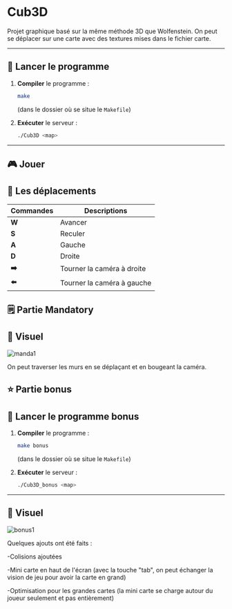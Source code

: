 # Cub3D

Projet graphique basé sur la même méthode 3D que Wolfenstein. On peut se déplacer sur une carte avec des textures mises dans le fichier carte.

---

## 🚀 Lancer le programme

1. **Compiler** le programme :
   ```bash
   make
   ```
   (dans le dossier où se situe le `Makefile`)

2. **Exécuter** le serveur :
   ```bash
   ./Cub3D <map>
   ```

---

## 🎮 Jouer
## 📝 Les déplacements

| Commandes | Descriptions |
|-----------|-------------|
|   **W**   |   Avancer   |
|   **S**   |   Reculer   |
|   **A**   |   Gauche    |
|   **D**   |   Droite    |
|  **➡️**   | Tourner la caméra à droite |
|  **⬅️**   | Tourner la caméra à gauche |

## 🗒️ Partie Mandatory
## 🎥 Visuel

![manda1](https://github.com/user-attachments/assets/c67da25d-b0cd-4171-88e8-da296d184be5)

On peut traverser les murs en se déplaçant et en bougeant la caméra.

## ⭐ Partie bonus

## 🚀 Lancer le programme bonus

1. **Compiler** le programme :
   ```bash
   make bonus
   ```
   (dans le dossier où se situe le `Makefile`)

2. **Exécuter** le serveur :
   ```bash
   ./Cub3D_bonus <map>
   ```

---

## 🎥 Visuel

![bonus1](https://github.com/user-attachments/assets/5fad19f3-4063-4408-9a86-9ad642d5edc4)

Quelques ajouts ont été faits :

-Colisions ajoutées

-Mini carte en haut de l'écran (avec la touche "tab", on peut échanger la vision de jeu pour avoir la carte en grand)

-Optimisation pour les grandes cartes (la mini carte se charge autour du joueur seulement et pas entièrement)
